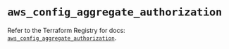 # `aws_config_aggregate_authorization`

Refer to the Terraform Registry for docs: [`aws_config_aggregate_authorization`](https://registry.terraform.io/providers/hashicorp/aws/5.70.0/docs/resources/config_aggregate_authorization).
